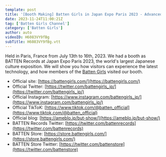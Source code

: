 ```yaml
---
template: post
title: '[Booth Making] Batten Girls in Japan Expo Paris 2023 - Advanced Technology Exhibition'
date: 2023-11-24T11:00:21Z
tag: ['Batten Girls Channel']
category: ['Batten Girls']
author: auto 
videoID: H6083VY9fBg
subTitle: H6083VY9fBg.vtt
---
```

Held in Paris, France from July 13th to 16th, 2023. We had a booth as BATTEN Records at Japan Expo Paris 2023, the world's largest Japanese culture exposition. We will show you how visitors can experience the latest technology, and how members of the [Batten Girls](/artist/batten-girls/) visited our booth.


- Official site: [https://battengirls.com/](https://battengirls.com/)
- Official Twitter: [https://twitter.com/battengirls_jp/](https://twitter.com/battengirls_jp/)
- Official Instagram: [https://www.instagram.com/battengirls_jp/](https://www.instagram.com/battengirls_jp/)
- Official TikToK: [https://www.tiktok.com/@batten_official](https://www.tiktok.com/@batten_official)
- Official blog: [https://ameblo.jp/but-show/](https://ameblo.jp/but-show/)
- BATTEN Records Twitter: [https://twitter.com/battenrecords](https://twitter.com/battenrecords)
- BATTEN Store: [https://store.battengirls.com/](https://store.battengirls.com/)
- BATTEN Store Twitter: [https://twitter.com/battenstore](https://twitter.com/battenstore)